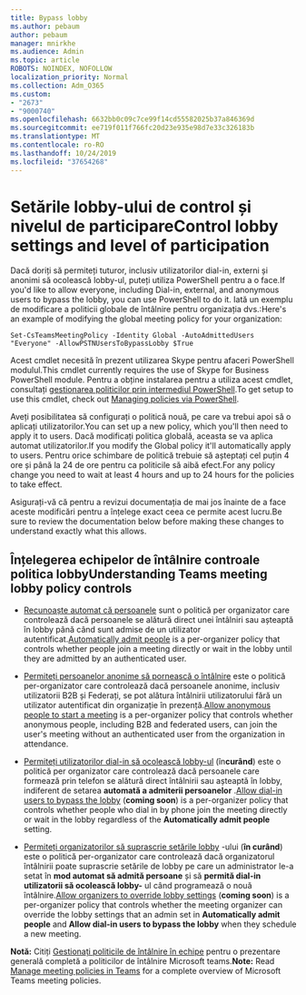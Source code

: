 ```yaml
---
title: Bypass lobby
ms.author: pebaum
author: pebaum
manager: mnirkhe
ms.audience: Admin
ms.topic: article
ROBOTS: NOINDEX, NOFOLLOW
localization_priority: Normal
ms.collection: Adm_O365
ms.custom:
- "2673"
- "9000740"
ms.openlocfilehash: 6632bb0c09c7ce99f14cd55582025b37a846369d
ms.sourcegitcommit: ee719f011f766fc20d23e935e98d7e33c326183b
ms.translationtype: MT
ms.contentlocale: ro-RO
ms.lasthandoff: 10/24/2019
ms.locfileid: "37654268"
---
```

# <a name="control-lobby-settings-and-level-of-participation"></a><span data-ttu-id="dfc7d-102">Setările lobby-ului de control și nivelul de participare</span><span class="sxs-lookup"><span data-stu-id="dfc7d-102">Control lobby settings and level of participation</span></span>

<span data-ttu-id="dfc7d-103">Dacă doriți să permiteți tuturor, inclusiv utilizatorilor dial-in, externi și anonimi să ocolească lobby-ul, puteți utiliza PowerShell pentru a o face.</span><span class="sxs-lookup"><span data-stu-id="dfc7d-103">If you'd like to allow everyone, including Dial-in, external, and anonymous users to bypass the lobby, you can use PowerShell to do it.</span></span> <span data-ttu-id="dfc7d-104">Iată un exemplu de modificare a politicii globale de întâlnire pentru organizația dvs.:</span><span class="sxs-lookup"><span data-stu-id="dfc7d-104">Here's an example of modifying the global meeting policy for your organization:</span></span>

`Set-CsTeamsMeetingPolicy -Identity Global -AutoAdmittedUsers "Everyone" -AllowPSTNUsersToBypassLobby $True`

<span data-ttu-id="dfc7d-105">Acest cmdlet necesită în prezent utilizarea Skype pentru afaceri PowerShell modulul.</span><span class="sxs-lookup"><span data-stu-id="dfc7d-105">This cmdlet currently requires the use of Skype for Business PowerShell module.</span></span> <span data-ttu-id="dfc7d-106">Pentru a obține instalarea pentru a utiliza acest cmdlet, consultați [gestionarea politicilor prin intermediul PowerShell](https://docs.microsoft.com/en-us/microsoftteams/teams-powershell-overview#managing-policies-via-powershell).</span><span class="sxs-lookup"><span data-stu-id="dfc7d-106">To get setup to use this cmdlet, check out [Managing policies via PowerShell](https://docs.microsoft.com/en-us/microsoftteams/teams-powershell-overview#managing-policies-via-powershell).</span></span>

<span data-ttu-id="dfc7d-107">Aveți posibilitatea să configurați o politică nouă, pe care va trebui apoi să o aplicați utilizatorilor.</span><span class="sxs-lookup"><span data-stu-id="dfc7d-107">You can set up a new policy, which you'll then need to apply it to users.</span></span> <span data-ttu-id="dfc7d-108">Dacă modificați politica globală, aceasta se va aplica automat utilizatorilor.</span><span class="sxs-lookup"><span data-stu-id="dfc7d-108">If you modify the Global policy it'll automatically apply to users.</span></span> <span data-ttu-id="dfc7d-109">Pentru orice schimbare de politică trebuie să așteptați cel puțin 4 ore și până la 24 de ore pentru ca politicile să aibă efect.</span><span class="sxs-lookup"><span data-stu-id="dfc7d-109">For any policy change you need to wait at least 4 hours and up to 24 hours for the policies to take effect.</span></span>

<span data-ttu-id="dfc7d-110">Asigurați-vă că pentru a revizui documentația de mai jos înainte de a face aceste modificări pentru a înțelege exact ceea ce permite acest lucru.</span><span class="sxs-lookup"><span data-stu-id="dfc7d-110">Be sure to review the documentation below before making these changes to understand exactly what this allows.</span></span>

## <a name="understanding-teams-meeting-lobby-policy-controls"></a><span data-ttu-id="dfc7d-111">Înțelegerea echipelor de întâlnire controale politica lobby</span><span class="sxs-lookup"><span data-stu-id="dfc7d-111">Understanding Teams meeting lobby policy controls</span></span>

- <span data-ttu-id="dfc7d-112">[Recunoaște automat că persoanele](https://docs.microsoft.com/microsoftteams/meeting-policies-in-teams#automatically-admit-people) sunt o politică per organizator care controlează dacă persoanele se alătură direct unei întâlniri sau așteaptă în lobby până când sunt admise de un utilizator autentificat.</span><span class="sxs-lookup"><span data-stu-id="dfc7d-112">[Automatically admit people](https://docs.microsoft.com/microsoftteams/meeting-policies-in-teams#automatically-admit-people) is a per-organizer policy that controls whether people join a meeting directly or wait in the lobby until they are admitted by an authenticated user.</span></span>

- <span data-ttu-id="dfc7d-113">[Permiteți persoanelor anonime să pornească o întâlnire](https://docs.microsoft.com/microsoftteams/meeting-policies-in-teams#allow-anonymous-people-to-start-a-meeting) este o politică per-organizator care controlează dacă persoanele anonime, inclusiv utilizatorii B2B și Federați, se pot alătura întâlnirii utilizatorului fără un utilizator autentificat din organizație în prezență.</span><span class="sxs-lookup"><span data-stu-id="dfc7d-113">[Allow anonymous people to start a meeting](https://docs.microsoft.com/microsoftteams/meeting-policies-in-teams#allow-anonymous-people-to-start-a-meeting) is a per-organizer policy that controls whether anonymous people, including B2B and federated users, can join the user's meeting without an authenticated user from the organization in attendance.</span></span>

- <span data-ttu-id="dfc7d-114">[Permiteți utilizatorilor dial-in să ocolească lobby-ul](https://docs.microsoft.com/en-us/microsoftteams/meeting-policies-in-teams#allow-dial-in-users-to-bypass-the-lobby-coming-soon) (în**curând**) este o politică per organizator care controlează dacă persoanele care formează prin telefon se alătură direct întâlnirii sau așteaptă în lobby, indiferent de setarea **automată a admiterii persoanelor** .</span><span class="sxs-lookup"><span data-stu-id="dfc7d-114">[Allow dial-in users to bypass the lobby](https://docs.microsoft.com/en-us/microsoftteams/meeting-policies-in-teams#allow-dial-in-users-to-bypass-the-lobby-coming-soon) (**coming soon**) is a per-organizer policy that controls whether people who dial in by phone join the meeting directly or wait in the lobby regardless of the **Automatically admit people** setting.</span></span>

- <span data-ttu-id="dfc7d-115">[Permiteți organizatorilor să suprascrie setările lobby](https://docs.microsoft.com/microsoftteams/meeting-policies-in-teams#allow-organizers-to-override-lobby-settings-coming-soon) -ului (**în curând**) este o politică per-organizator care controlează dacă organizatorul întâlnirii poate suprascrie setările de lobby pe care un administrator le-a setat în **mod automat să admită persoane** și să **permită dial-in utilizatorii să ocolească lobby-** ul când programează o nouă întâlnire.</span><span class="sxs-lookup"><span data-stu-id="dfc7d-115">[Allow organizers to override lobby settings](https://docs.microsoft.com/microsoftteams/meeting-policies-in-teams#allow-organizers-to-override-lobby-settings-coming-soon) (**coming soon**) is a per-organizer policy that controls whether the meeting organizer can override the lobby settings that an admin set in **Automatically admit people** and **Allow dial-in users to bypass the lobby** when they schedule a new meeting.</span></span>

<span data-ttu-id="dfc7d-116">**Notă:** Citiți [Gestionați politicile de întâlnire în echipe](https://docs.microsoft.com/en-us/microsoftteams/meeting-policies-in-teams) pentru o prezentare generală completă a politicilor de întâlnire Microsoft teams.</span><span class="sxs-lookup"><span data-stu-id="dfc7d-116">**Note:** Read [Manage meeting policies in Teams](https://docs.microsoft.com/en-us/microsoftteams/meeting-policies-in-teams) for a complete overview of Microsoft Teams meeting policies.</span></span>
